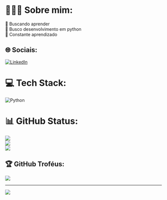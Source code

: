 # 👨🏼‍💻 Sobre mim:
🔭 Buscando aprender<br>🐍 Busco  desenvolvimento em python<br>🌱 Constante aprendizado<br>



## 🌐 Sociais:
[![LinkedIn](https://img.shields.io/badge/LinkedIn-%230077B5.svg?logo=linkedin&logoColor=white)](https://linkedin.com/in/https://br.linkedin.com/in/guilhermestanger?trk=public_post_feed-actor-name) 


# 💻 Tech Stack:
![Python](https://img.shields.io/badge/python-3670A0?style=flat&logo=python&logoColor=ffdd54)


# 📊 GitHub Status:
![](https://github-readme-stats.vercel.app/api?username=Guistanger&theme=calm&hide_border=false&include_all_commits=false&count_private=false)<br/>
![](https://github-readme-streak-stats.herokuapp.com/?user=Guistanger&theme=calm&hide_border=false)<br/>
![](https://github-readme-stats.vercel.app/api/top-langs/?username=Guistanger&theme=calm&hide_border=false&include_all_commits=false&count_private=false&layout=compact)


## 🏆 GitHub Troféus:
![](https://github-profile-trophy.vercel.app/?username=Guistanger&theme=radical&no-frame=false&no-bg=true&margin-w=4)

---
[![](https://visitcount.itsvg.in/api?id=Guistanger&icon=5&color=6)](https://visitcount.itsvg.in)

<!-- Proudly created with GPRM ( https://gprm.itsvg.in ) -->
